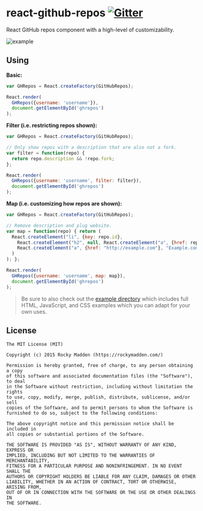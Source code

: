 # react-github-repos [![Gitter](http://img.shields.io/badge/gitter-join%20chatroom-brightgreen.svg)](https://gitter.im/rockymadden/react-github-repos)
React GitHub repos component with a high-level of customizability.

![example](http://share.rockymadden.com/image/2V3C3G1u2y2q/Image%202015-04-28%20at%2019%3A47%3A51.png)

## Using
__Basic:__
```javascript
var GHRepos = React.createFactory(GitHubRepos);

React.render(
  GHRepos({username: 'username'}),
  document.getElementById('ghrepos')
);
```

__Filter (i.e. restricting repos shown):__
```javascript
var GHRepos = React.createFactory(GitHubRepos);

// Only show repos with a description that are also not a fork.
var filter = function(repo) {
  return repo.description && !repo.fork;
};

React.render(
  GHRepos({username: 'username', filter: filter}),
  document.getElementById('ghrepos')
);
```

__Map (i.e. customizing how repos are shown):__
```javascript
var GHRepos = React.createFactory(GitHubRepos);

// Remove description and plug website.
var map = function(repo) { return (
  React.createElement("li", {key: repo.id},
    React.createElement("h2", null, React.createElement("a", {href: repo.homepage || repo.html_url}, repo.name)),
    React.createElement("a", {href: "http://example.com"}, "Example.com")
  )
); };

React.render(
  GHRepos({username: 'username', map: map}),
  document.getElementById('ghrepos')
);
```

> Be sure to also check out the [example directory](https://github.com/rockymadden/react-github-repos/tree/master/example)
which includes full HTML, JavaScript, and CSS examples which you can adapt for your own uses.

## License
```
The MIT License (MIT)

Copyright (c) 2015 Rocky Madden (https://rockymadden.com/)

Permission is hereby granted, free of charge, to any person obtaining a copy
of this software and associated documentation files (the "Software"), to deal
in the Software without restriction, including without limitation the rights
to use, copy, modify, merge, publish, distribute, sublicense, and/or sell
copies of the Software, and to permit persons to whom the Software is
furnished to do so, subject to the following conditions:

The above copyright notice and this permission notice shall be included in
all copies or substantial portions of the Software.

THE SOFTWARE IS PROVIDED "AS IS", WITHOUT WARRANTY OF ANY KIND, EXPRESS OR
IMPLIED, INCLUDING BUT NOT LIMITED TO THE WARRANTIES OF MERCHANTABILITY,
FITNESS FOR A PARTICULAR PURPOSE AND NONINFRINGEMENT. IN NO EVENT SHALL THE
AUTHORS OR COPYRIGHT HOLDERS BE LIABLE FOR ANY CLAIM, DAMAGES OR OTHER
LIABILITY, WHETHER IN AN ACTION OF CONTRACT, TORT OR OTHERWISE, ARISING FROM,
OUT OF OR IN CONNECTION WITH THE SOFTWARE OR THE USE OR OTHER DEALINGS IN
THE SOFTWARE.
```
